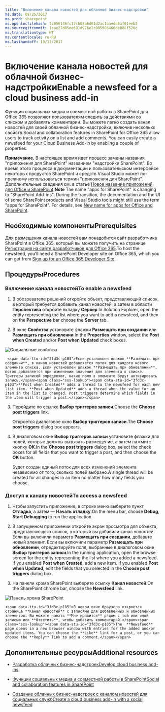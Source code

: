 ```yaml
---
title: "Включение канала новостей для облачной бизнес-надстройки"
ms.date: 09/25/2017
ms.prod: sharepoint
ms.openlocfilehash: 7c056146fc17cb08a6d01d2ac1baedd6af01eeb2
ms.sourcegitcommit: 1cae27d85ee691d976e2c085986466de088f526c
ms.translationtype: HT
ms.contentlocale: ru-RU
ms.lasthandoff: 10/13/2017
---
```

# <a name="enable-a-newsfeed-for-a-cloud-business-add-in"></a><span data-ttu-id="3fd3c-102">Включение канала новостей для облачной бизнес-надстройки</span><span class="sxs-lookup"><span data-stu-id="3fd3c-102">Enable a newsfeed for a cloud business add-in</span></span>
<span data-ttu-id="3fd3c-p101">Функции социальных медиа и совместной работы в SharePoint для Office 365 позволяют пользователям следить за действиями со списком и добавлять комментарии. Вы можете легко создать канал новостей для своей облачной бизнес-надстройки, включив несколько свойств.</span><span class="sxs-lookup"><span data-stu-id="3fd3c-p101">Social and collaboration features in SharePoint for Office 365 allow users to track activity on a list and add comments. You can easily create a newsfeed for your Cloud Business Add-in by enabling a couple of properties.</span></span>
 

 <span data-ttu-id="3fd3c-p102">**Примечание.** В настоящее время идет процесс замены названия "приложения для SharePoint" названием "надстройки SharePoint". Во время этого процесса в документации и пользовательском интерфейсе некоторых продуктов SharePoint и средств Visual Studio может по-прежнему использоваться термин "приложения для SharePoint". Дополнительные сведения см. в статье [Новое название приложений для Office и SharePoint](new-name-for-apps-for-sharepoint.md#bk_newname).</span><span class="sxs-lookup"><span data-stu-id="3fd3c-p102">**Note**  The name "apps for SharePoint" is changing to "SharePoint Add-ins". During the transition, the documentation and the UI of some SharePoint products and Visual Studio tools might still use the term "apps for SharePoint". For details, see  [New name for apps for Office and SharePoint](new-name-for-apps-for-sharepoint.md#bk_newname).</span></span>
 


## <a name="prerequisites"></a><span data-ttu-id="3fd3c-108">Необходимые компоненты</span><span class="sxs-lookup"><span data-stu-id="3fd3c-108">Prerequisites</span></span>

<span data-ttu-id="3fd3c-109">Для размещения канала новостей вам понадобится сайт разработчика SharePoint в Office 365, который вы можете получить на странице  [Регистрация на сайте разработчиков для Office 365](http://go.microsoft.com/fwlink/?LinkId=263490).</span><span class="sxs-lookup"><span data-stu-id="3fd3c-109">To host the newsfeed, you'll need a SharePoint Developer site on Office 365, which you can get from  [Sign up for an Office 365 Developer Site](http://go.microsoft.com/fwlink/?LinkId=263490).</span></span>
 

 

## <a name="procedures"></a><span data-ttu-id="3fd3c-110">Процедуры</span><span class="sxs-lookup"><span data-stu-id="3fd3c-110">Procedures</span></span>


### <a name="to-enable-a-newsfeed"></a><span data-ttu-id="3fd3c-111">Включение канала новостей</span><span class="sxs-lookup"><span data-stu-id="3fd3c-111">To enable a newsfeed</span></span>


1. <span data-ttu-id="3fd3c-112">В обозревателе решений откройте объект, представляющий список, в который требуется добавить канал новостей, а затем в области **Перспектива** откройте вкладку **Сервер**.</span><span class="sxs-lookup"><span data-stu-id="3fd3c-112">In Solution Explorer, open the entity representing the list where you want to add a newsfeed, and then on the  **Perspective** bar choose the **Server** tab.</span></span>
    
 
2. <span data-ttu-id="3fd3c-113">В окне **Свойства** установите флажки **Размещать при создании** или **Размещать при обновлении**.</span><span class="sxs-lookup"><span data-stu-id="3fd3c-113">In the  **Properties** window, select the **Post when Created** and/or **Post when Updated** check boxes.</span></span>
    
  ![Социальные свойства](../images/CBAsocial.PNG)
 

     <span data-ttu-id="3fd3c-p103">Если установлен флажок **Размещать при создании**, в канал новостей добавляется поток для каждого нового элемента списка. Если установлен флажок **Размещать при обновлении**, поток добавляется при изменении значения для элемента в списке. Триггеры записей определяют, какие поля в элементе будут активировать запись.</span><span class="sxs-lookup"><span data-stu-id="3fd3c-p103">**Post when Created** adds a thread to the newsfeed for each new list item. **Post when Updated** adds a thread when the value for an item in the list is changed. Post triggers determine which fields in the item will trigger a post.</span></span>
    
 
3. <span data-ttu-id="3fd3c-118">Перейдите по ссылке **Выбор триггеров записи**.</span><span class="sxs-lookup"><span data-stu-id="3fd3c-118">Choose the  **Choose post triggers** link.</span></span>
    
    <span data-ttu-id="3fd3c-119">Откроется диалоговое окно **Выбор триггеров записи**.</span><span class="sxs-lookup"><span data-stu-id="3fd3c-119">The  **Choose post triggers** dialog box appears.</span></span>
    
 
4. <span data-ttu-id="3fd3c-120">В диалоговом окне **Выбор триггеров записи** установите флажки для полей, которые должны вызывать размещение, а затем нажмите кнопку **ОК**.</span><span class="sxs-lookup"><span data-stu-id="3fd3c-120">In the  **Choose post triggers** dialog box, select the check boxes for all fields that you want to trigger a post, and then choose the **OK** button.</span></span>
    
    <span data-ttu-id="3fd3c-121">Будет создан единый поток для всех изменений элемента независимо от того, сколько полей выбрано.</span><span class="sxs-lookup"><span data-stu-id="3fd3c-121">A single thread will be created for all changes in an item no matter how many fields you choose.</span></span>
    
 

### <a name="to-access-a-newsfeed"></a><span data-ttu-id="3fd3c-122">Доступ к каналу новостей</span><span class="sxs-lookup"><span data-stu-id="3fd3c-122">To access a newsfeed</span></span>


1. <span data-ttu-id="3fd3c-123">Чтобы запустить приложение, в строке меню выберите пункт **Отладка**, а затем — **Начать отладку**.</span><span class="sxs-lookup"><span data-stu-id="3fd3c-123">On the menu bar, choose  **Debug**,  **Start Debugging** to run the application.</span></span>
    
 
2. <span data-ttu-id="3fd3c-p104">В запущенном приложении откройте экран просмотра для объекта, представляющего список, в который вы добавили канал новостей. Если вы включили параметр **Размещать при создании**, добавьте новый элемент. Если вы включили параметр **Размещать при обновлении**, отредактируйте поля, выбранные в диалоговом окне **Выбор триггеров записи**.</span><span class="sxs-lookup"><span data-stu-id="3fd3c-p104">In the running application, open the browse screen for the entity representing the list where you added a newsfeed. If you enabled  **Post when Created**, add a new item. If you enabled  **Post when Updated**, edit the fields that you selected in the  **Choose post triggers** dialog box.</span></span>
    
 
3. <span data-ttu-id="3fd3c-127">На панели хрома SharePoint выберите ссылку **Канал новостей**.</span><span class="sxs-lookup"><span data-stu-id="3fd3c-127">On the SharePoint chrome bar, choose the  **Newsfeed** link.</span></span>
    
  ![Панель хрома SharePoint](../images/CBAnewsfeed.PNG)
 

    <span data-ttu-id="3fd3c-p105">В новом окне браузера откроется страница **Канал новостей** с записями для добавленных и обновленных элементов. Вы можете нажать **Мне нравится** рядом с той или иной записью или **Ответить**, чтобы добавить комментарий.</span><span class="sxs-lookup"><span data-stu-id="3fd3c-p105">The  **Newsfeed** page opens in a new browser window with entries for the added and/or updated items. You can choose the **Like** link for a post, or you can choose the **Reply** link to add a comment.</span></span>
    
 

## <a name="additional-resources"></a><span data-ttu-id="3fd3c-131">Дополнительные ресурсы</span><span class="sxs-lookup"><span data-stu-id="3fd3c-131">Additional resources</span></span>
<span data-ttu-id="3fd3c-132"><a name="bk_addresources"> </a></span><span class="sxs-lookup"><span data-stu-id="3fd3c-132"></span></span>


-  [<span data-ttu-id="3fd3c-133">Разработка облачных бизнес-надстроек</span><span class="sxs-lookup"><span data-stu-id="3fd3c-133">Develop cloud business add-ins</span></span>](develop-cloud-business-add-ins.md)
    
 
-  [<span data-ttu-id="3fd3c-134">Функции социальных медиа и совместной работы в SharePoint</span><span class="sxs-lookup"><span data-stu-id="3fd3c-134">Social and collaboration features in SharePoint</span></span>](http://msdn.microsoft.com/en-us/library/office/jj163280.aspx)
    
 
-  [<span data-ttu-id="3fd3c-135">Создание облачных бизнес-надстроек с каналом новостей для социальных служб</span><span class="sxs-lookup"><span data-stu-id="3fd3c-135">Create a cloud business add-in with a social newsfeed</span></span>](create-a-cloud-business-add-in-with-a-social-newsfeed.md)
    
 

